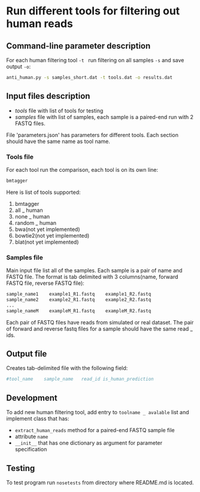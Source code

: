 # Run different tools for filtering out human reads

## Command-line parameter description

For each human filtering tool `-t ` run 
filtering on all samples  `-s` and
save output `-o`:

```bash
anti_human.py -s samples_short.dat -t tools.dat -o results.dat
```

## Input files description

* *tools* file with list of tools for testing
* *samples* file with list of samples, each sample is a paired-end run with 2 FASTQ files.

File 'parameters.json' has parameters for different tools. Each section should have the same
name as tool name.


### Tools file

For each tool run the comparison, each tool
is on its own line:

```R
bmtagger
```

Here is list of tools supported:

1. bmtagger
2. all _ human
3. none _ human
4. random _ human
5. bwa(not yet implemented)
6. bowtie2(not yet implemented)
7. blat(not yet implemented)

### Samples file

Main input file list all of the samples. Each sample
is a pair of name and FASTQ file. The format is 
tab delimited with 3  columns(name, forward FASTQ file, reverse FASTQ file):

```R
sample_name1    example1_R1.fastq    example1_R2.fastq
sample_name2    example2_R1.fastq    example2_R2.fastq
...                                              
sample_nameM    exampleM_R1.fastq    exampleM_R2.fastq
```

Each pair of FASTQ files have reads from simulated or real dataset.
The pair of forward and reverse fastq files for a sample should have the same read _ ids.

## Output file

Creates tab-delimited file with the following field:

```R
#tool_name    sample_name   read_id is_human_prediction
```


## Development
 
To add new human filtering tool, add entry to `toolname _ avalable` list
and implement class that has:
* `extract_human_reads` method for a paired-end FASTQ sample file
* attribute `name`
* `__init__` that has one dictionary as argument for parameter specification


## Testing

To test program run `nosetests` from directory where README.md is located.

